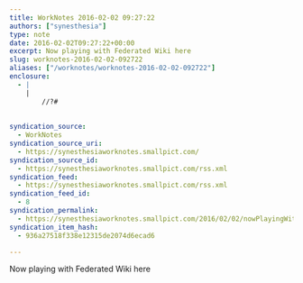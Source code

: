 ```yaml
---
title: WorkNotes 2016-02-02 09:27:22
authors: ["synesthesia"]
type: note
date: 2016-02-02T09:27:22+00:00
excerpt: Now playing with Federated Wiki here
slug: worknotes-2016-02-02-092722 
aliases: ["/worknotes/worknotes-2016-02-02-092722"]
enclosure:
  - |
    |
        //?#
        
        
syndication_source:
  - WorkNotes
syndication_source_uri:
  - https://synesthesiaworknotes.smallpict.com/
syndication_source_id:
  - https://synesthesiaworknotes.smallpict.com/rss.xml
syndication_feed:
  - https://synesthesiaworknotes.smallpict.com/rss.xml
syndication_feed_id:
  - 8
syndication_permalink:
  - https://synesthesiaworknotes.smallpict.com/2016/02/02/nowPlayingWithFederatedWikiHere.html
syndication_item_hash:
  - 936a27518f338e12315de2074d6ecad6

---
```

Now playing with Federated Wiki here